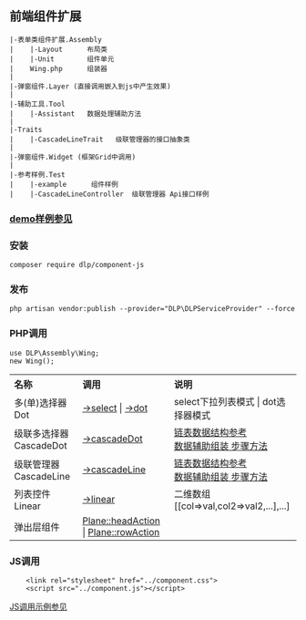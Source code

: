## 前端组件扩展

    |-表单类组件扩展.Assembly
    |    |-Layout      布局类 
    |    |-Unit        组件单元
    |    Wing.php      组装器
    |
    |-弹窗组件.Layer (直接调用嵌入到js中产生效果)
    |     
    |-辅助工具.Tool
    |    |-Assistant   数据处理辅助方法  
    |
    |-Traits
    |    |-CascadeLineTrait   级联管理器的接口抽象类 
    |
    |-弹窗组件.Widget (框架Grid中调用)
    |
    |-参考样例.Test
    |    |-example      组件样例
    |    |-CascadeLineController  级联管理器 Api接口样例
    
    
### [demo样例参见](https://codepen.io/ydtg1993-the-bashful/pen/rNdWade)

### 安装
```shell script
composer require dlp/component-js
```
### 发布
```shell script
php artisan vendor:publish --provider="DLP\DLPServiceProvider" --force
```

### PHP调用

    use DLP\Assembly\Wing;
    new Wing();
    
<table> 
    <tr>
        <th style="text-align:left;">名称</td>
        <th style="text-align:left;">调用</td>
        <th style="text-align:left;">说明</td>
    </tr>
    <tr>
        <td style="text-align:left;">多(单)选择器 Dot</td>
        <td style="text-align:left;"><a target="_blank" href='https://github.com/laravel-admin-extensions/component-js/blob/main/test/example.php#L163'>->select</a>
        | <a target="_blank" href='https://github.com/laravel-admin-extensions/component-js/blob/main/test/example.php#L170'>->dot</a></td>
        <td style="text-align:left;">select下拉列表模式 | dot选择器模式</td>
    </tr>
    <tr>
        <td style="text-align:left;">级联多选择器 CascadeDot</td>
        <td style="text-align:left;"><a target="_blank" href='https://github.com/laravel-admin-extensions/component-js/blob/main/test/example.php#L196'>->cascadeDot</a></td>
        <td style="text-align:left;"><a target="_blank" href='https://github.com/laravel-admin-extensions/component-js/blob/main/test/example.php#L227'>链表数据结构参考</a>
         <br/>
         <a target="_blank" href='https://github.com/laravel-admin-extensions/component-js/blob/main/test/example.php#L219'>数据辅助组装 步骤方法</a><br/>
         </td></td> 
    </tr>
    <tr>
        <td style="text-align:left;">级联管理器 CascadeLine</td>
        <td style="text-align:left;"><a target="_blank" href='https://github.com/laravel-admin-extensions/component-js/blob/main/test/example.php#L198'>->cascadeLine</a></td>
        <td style="text-align:left;"><a target="_blank" href='https://github.com/laravel-admin-extensions/component-js/blob/main/test/example.php#L227'>链表数据结构参考</a>
         <br/>
         <a target="_blank" href='https://github.com/laravel-admin-extensions/component-js/blob/main/test/example.php#L219'>数据辅助组装 步骤方法</a><br/>
         </td></td> 
    </tr>
    <tr>
        <td style="text-align:left;">列表控件 Linear</td>
        <td style="text-align:left;"><a target="_blank" href='https://github.com/laravel-admin-extensions/component-js/blob/main/test/example.php#L200'>->linear</a></td>
        <td style="text-align:left;">二维数组<br/>[[col=>val,col2=>val2,...],...]</td>
    </tr>
    <tr>
        <td style="text-align:left;">弹出层组件</td>
        <td style="text-align:left;"><a target="_blank" href='https://github.com/laravel-admin-extensions/component-js/blob/main/test/example.php#L55'>Plane::headAction</a> 
        | <a target="_blank" href='https://github.com/laravel-admin-extensions/component-js/blob/main/test/example.php#L70'>Plane::rowAction</a></td>
        <td style="text-align:left;"></td>
    </tr>
</table>

### JS调用

        <link rel="stylesheet" href="../component.css">
        <script src="../component.js"></script>

<a target="_blank" href='https://github.com/laravel-admin-extensions/component-js/blob/main/test/index.html#L175'>JS调用示例参见</a>